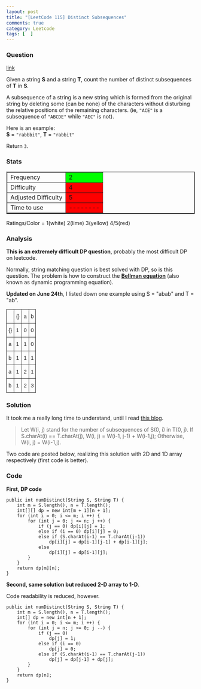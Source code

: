 ```yaml
---
layout: post
title: "[LeetCode 115] Distinct Subsequences"
comments: true
category: Leetcode
tags: [  ]
---
```



### Question 
[link](https://oj.leetcode.com/problems/distinct-subsequences/)

<div class="question-content">
            <p></p><p>
Given a string <b>S</b> and a string <b>T</b>, count the number of distinct subsequences of <b>T</b> in <b>S</b>.
</p>

<p>
A subsequence of a string is a new string which is formed from the original string by deleting some (can be none) of the characters without disturbing the relative positions of the remaining characters. (ie, <code>"ACE"</code> is a subsequence of <code>"ABCDE"</code> while <code>"AEC"</code> is not).
</p>

<p>
Here is an example:<br>
<b>S</b> = <code>"rabbbit"</code>, <b>T</b> = <code>"rabbit"</code>
</p>
<p>
Return <code>3</code>.
</p><p></p>
          </div>

### Stats
<table border="2">
	<tr>
		<td>Frequency</td>
		<td bgcolor="lime">2</td>
	</tr>
	<tr>
		<td>Difficulty</td>
		<td bgcolor="red">4</td>
	</tr>
	<tr>
		<td>Adjusted Difficulty</td>
		<td bgcolor="red">5</td>
	</tr>
	<tr>
		<td>Time to use</td>
		<td bgcolor="red">--------</td>
	</tr>
</table>

Ratings/Color = 1(white) 2(lime) 3(yellow) 4/5(red)

### Analysis

__This is an extremely difficult DP question__, probably the most difficult DP on leetcode. 

Normally, string matching question is best solved with DP, so is this question. The problem is how to construct the __[Bellman equation](http://en.wikipedia.org/wiki/Bellman_equation)__ (also known as dynamic programming equation). 

__Updated on June 24th__, I listed down one example using S = "abab" and T = "ab". 

<style type="text/css">
.tg  {border-collapse:collapse;border-spacing:0;}
.tg td{font-family:Arial, sans-serif;font-size:14px;padding:10px 5px;border-style:solid;border-width:1px;overflow:hidden;word-break:normal;}
.tg th{font-family:Arial, sans-serif;font-size:14px;font-weight:normal;padding:10px 5px;border-style:solid;border-width:1px;overflow:hidden;word-break:normal;}
.tg .tg-s6z2{text-align:center}
</style>
<table class="tg">
  <tr>
    <th class="tg-s6z2"></th>
    <th class="tg-031e">{}</th>
    <th class="tg-031e">a</th>
    <th class="tg-031e">b</th>
  </tr>
  <tr>
    <td class="tg-031e">{}</td>
    <td class="tg-031e">1</td>
    <td class="tg-031e">0</td>
    <td class="tg-031e">0</td>
  </tr>
  <tr>
    <td class="tg-031e">a</td>
    <td class="tg-031e">1</td>
    <td class="tg-031e">1</td>
    <td class="tg-031e">0</td>
  </tr>
  <tr>
    <td class="tg-031e">b</td>
    <td class="tg-031e">1</td>
    <td class="tg-031e">1</td>
    <td class="tg-031e">1</td>
  </tr>
  <tr>
    <td class="tg-031e">a</td>
    <td class="tg-031e">1</td>
    <td class="tg-031e">2</td>
    <td class="tg-031e">1</td>
  </tr>
  <tr>
    <td class="tg-031e">b</td>
    <td class="tg-031e">1</td>
    <td class="tg-031e">2</td>
    <td class="tg-031e">3</td>
  </tr>
</table>

### Solution

It took me a really long time to understand, until I read [this blog](http://www.programcreek.com/2013/01/leetcode-distinct-subsequences-total-java/). 

> Let W(i, j) stand for the number of subsequences of S(0, i) in T(0, j). If S.charAt(i) == T.charAt(j), W(i, j) = W(i-1, j-1) + W(i-1,j); Otherwise, W(i, j) = W(i-1,j).

Two code are posted below, realizing this solution with 2D and 1D array respectively (first code is better). 

### Code

__First, DP code__

    public int numDistinct(String S, String T) {
		int m = S.length(), n = T.length();
        int[][] dp = new int[m + 1][n + 1];
		for (int i = 0; i <= m; i ++) {
			for (int j = 0; j <= n; j ++) {
				if (j == 0) dp[i][j] = 1;
				else if (i == 0) dp[i][j] = 0;
				else if (S.charAt(i-1) == T.charAt(j-1)) 
					dp[i][j] = dp[i-1][j-1] + dp[i-1][j];
				else
					dp[i][j] = dp[i-1][j];
			}
		}
		return dp[m][n];
    }

__Second, same solution but reduced 2-D array to 1-D__.

Code readability is reduced, however.

    public int numDistinct(String S, String T) {
		int m = S.length(), n = T.length();
        int[] dp = new int[n + 1];
		for (int i = 0; i <= m; i ++) {
			for (int j = n; j >= 0; j --) {
				if (j == 0) 
					dp[j] = 1;
				else if (i == 0) 
					dp[j] = 0;
				else if (S.charAt(i-1) == T.charAt(j-1)) 
					dp[j] = dp[j-1] + dp[j];
			}
		}
		return dp[n];
    }

